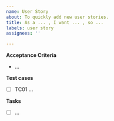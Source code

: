 ```yaml
---
name: User Story
about: To quickly add new user stories.
title: As a ... , I want ... , so ...
labels: user story
assignees: ''

---
```


**Acceptance Criteria**
- ...

**Test cases**
- [ ] TC01 ...

**Tasks**
- [ ] ...
